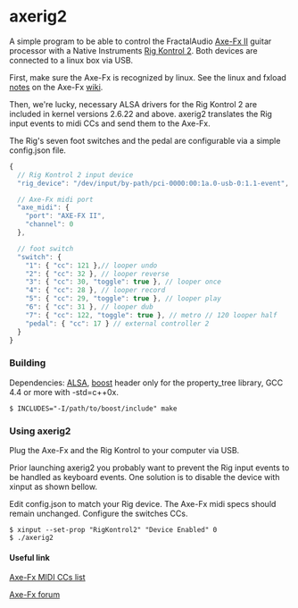 axerig2
=======

A simple program to be able to control the FractalAudio
[Axe-Fx II](http://www.fractalaudio.com/) guitar processor
with a Native Instruments
[Rig Kontrol 2](http://www.native-instruments.com/#/en/products/guitar/guitar-rig-kontrol/).
Both devices are connected to a linux box via USB.

First, make sure the Axe-Fx is recognized by linux. See the linux and fxload
[notes](http://wiki.fractalaudio.com/axefx2/index.php?title=USB_connectivity)
on the Axe-Fx [wiki](http://wiki.fractalaudio.com/axefx2).

Then, we're lucky, necessary ALSA drivers for the Rig Kontrol 2 are included in
kernel versions 2.6.22 and above. axerig2 translates the Rig input events to midi
CCs and send them to the Axe-Fx.

The Rig's seven foot switches and the pedal are configurable via a simple
config.json file.

``` javascript
{
  // Rig Kontrol 2 input device
  "rig_device": "/dev/input/by-path/pci-0000:00:1a.0-usb-0:1.1-event",

  // Axe-Fx midi port
  "axe_midi": {
    "port": "AXE-FX II",
    "channel": 0
  },

  // foot switch
  "switch": {
    "1": { "cc": 121 },// looper undo
    "2": { "cc": 32 }, // looper reverse
    "3": { "cc": 30, "toggle": true }, // looper once
    "4": { "cc": 28 }, // looper record
    "5": { "cc": 29, "toggle": true }, // looper play
    "6": { "cc": 31 }, // looper dub
    "7": { "cc": 122, "toggle": true }, // metro // 120 looper half
    "pedal": { "cc": 17 } // external controller 2
  }
}

```

### Building ###

Dependencies: [ALSA](http://www.alsa-project.org), [boost](http://boost.org)
header only for the property_tree library, GCC 4.4 or more with -std=c++0x.

```
$ INCLUDES="-I/path/to/boost/include" make
```

### Using axerig2 ###

Plug the Axe-Fx and the Rig Kontrol to your computer via USB.

Prior launching axerig2 you probably want to prevent the Rig input events to be
handled as keyboard events. One solution is to disable the device with xinput
as shown bellow.

Edit config.json to match your Rig device. The Axe-Fx midi specs should remain
unchanged. Configure the switches CCs.

```
$ xinput --set-prop "RigKontrol2" "Device Enabled" 0
$ ./axerig2
```

#### Useful link ####

[Axe-Fx MIDI CCs list](http://wiki.fractalaudio.com/axefx2/index.php?title=MIDI_CCs_list)

[Axe-Fx forum](http://forum.fractalaudio.com/forum.php)
